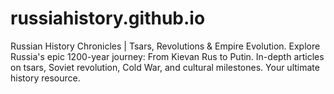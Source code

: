 # russiahistory.github.io
Russian History Chronicles | Tsars, Revolutions &amp; Empire Evolution. Explore Russia's epic 1200-year journey: From Kievan Rus to Putin. In-depth articles on tsars, Soviet revolution, Cold War, and cultural milestones. Your ultimate history resource.
